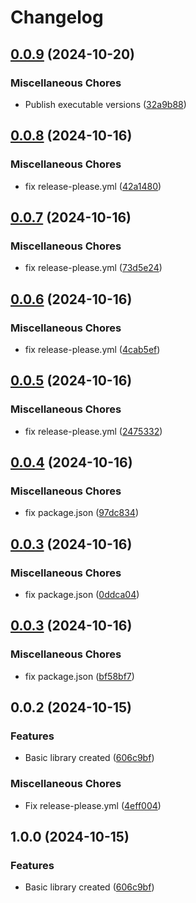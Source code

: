 # Changelog

## [0.0.9](https://github.com/bn3t/ssin-lib/compare/v0.0.8...v0.0.9) (2024-10-20)


### Miscellaneous Chores

* Publish executable versions ([32a9b88](https://github.com/bn3t/ssin-lib/commit/32a9b88d29ae7d2217b39ac1f10917a39b7cb5b0))

## [0.0.8](https://github.com/bn3t/ssin-lib/compare/v0.0.7...v0.0.8) (2024-10-16)


### Miscellaneous Chores

* fix release-please.yml ([42a1480](https://github.com/bn3t/ssin-lib/commit/42a1480ff3974782abd4f58226399a8f731b5db9))

## [0.0.7](https://github.com/bn3t/ssin-lib/compare/v0.0.6...v0.0.7) (2024-10-16)


### Miscellaneous Chores

* fix release-please.yml ([73d5e24](https://github.com/bn3t/ssin-lib/commit/73d5e24db09ac6250fe04030524c3f58bfcf84ce))

## [0.0.6](https://github.com/bn3t/ssin-lib/compare/v0.0.5...v0.0.6) (2024-10-16)


### Miscellaneous Chores

* fix release-please.yml ([4cab5ef](https://github.com/bn3t/ssin-lib/commit/4cab5efb597fa0068895dd050c15c3aebcb79025))

## [0.0.5](https://github.com/bn3t/ssin-lib/compare/v0.0.4...v0.0.5) (2024-10-16)


### Miscellaneous Chores

* fix release-please.yml ([2475332](https://github.com/bn3t/ssin-lib/commit/24753323478b8dfa4ba38b42e9d3e3b0f04468b2))

## [0.0.4](https://github.com/bn3t/ssin-lib/compare/v0.0.3...v0.0.4) (2024-10-16)


### Miscellaneous Chores

* fix package.json ([97dc834](https://github.com/bn3t/ssin-lib/commit/97dc834c1db9a1305fb610f6e188a3e16356a900))

## [0.0.3](https://github.com/bn3t/ssin-lib/compare/v0.0.3...v0.0.3) (2024-10-16)


### Miscellaneous Chores

* fix package.json ([0ddca04](https://github.com/bn3t/ssin-lib/commit/0ddca047c0e26721bb5a2c119b8494cce2eec24b))

## [0.0.3](https://github.com/bn3t/ssin-lib/compare/v0.0.2...v0.0.3) (2024-10-16)


### Miscellaneous Chores

* fix package.json ([bf58bf7](https://github.com/bn3t/ssin-lib/commit/bf58bf790bec08ad2fdeb8d424e56abcc9bc9bd0))

## 0.0.2 (2024-10-15)


### Features

* Basic library created ([606c9bf](https://github.com/bn3t/ssin-lib/commit/606c9bf9d29a6f09fe12088fafaf35c87829653e))


### Miscellaneous Chores

* Fix release-please.yml ([4eff004](https://github.com/bn3t/ssin-lib/commit/4eff004c3566fe5f26bf2d9242b523e9961ad88e))

## 1.0.0 (2024-10-15)


### Features

* Basic library created ([606c9bf](https://github.com/bn3t/ssin-lib/commit/606c9bf9d29a6f09fe12088fafaf35c87829653e))
